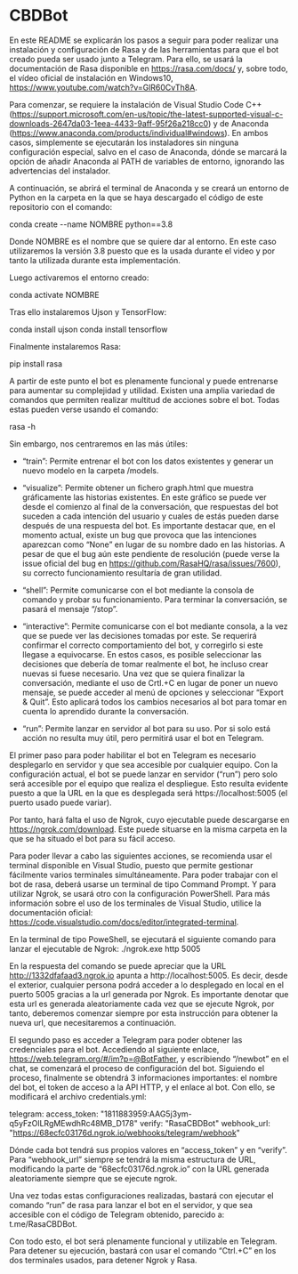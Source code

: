 # CBDBot

En este README se explicarán los pasos a seguir para poder realizar una instalación y configuración de Rasa y de las herramientas para que el bot creado pueda ser usado junto a Telegram. Para ello, se usará la documentación de Rasa disponible en https://rasa.com/docs/ y, sobre todo, el vídeo oficial de instalación en Windows10, https://www.youtube.com/watch?v=GlR60CvTh8A. 

Para comenzar, se requiere la instalación de Visual Studio Code C++ (https://support.microsoft.com/en-us/topic/the-latest-supported-visual-c-downloads-2647da03-1eea-4433-9aff-95f26a218cc0) y de Anaconda (https://www.anaconda.com/products/individual#windows). En ambos casos, simplemente se ejecutarán los instaladores sin ninguna configuración especial, salvo en el caso de Anaconda, dónde se marcará la opción de añadir Anaconda al PATH de variables de entorno, ignorando las advertencias del instalador.

A continuación, se abrirá el terminal de Anaconda y se creará un entorno de Python en la carpeta en la que se haya descargado el código de este repositorio con el comando:

conda create --name NOMBRE python==3.8

Donde NOMBRE es el nombre que se quiere dar al entorno. En este caso utilizaremos la versión 3.8 puesto que es la usada durante el video y por tanto la utilizada durante esta implementación.

Luego activaremos el entorno creado:

conda activate NOMBRE

Tras ello instalaremos Ujson y TensorFlow:

conda install ujson
conda install tensorflow

Finalmente instalaremos Rasa:

pip install rasa

A partir de este punto el bot es plenamente funcional y puede entrenarse para aumentar su complejidad y utilidad. Existen una amplia variedad de comandos que permiten realizar multitud de acciones sobre el bot. Todas estas pueden verse usando el comando:

rasa -h

Sin embargo, nos centraremos en las más útiles:

-	“train”: Permite entrenar el bot con los datos existentes y generar un nuevo modelo en la carpeta /models.

-	“visualize”: Permite obtener un fichero graph.html que muestra gráficamente las historias existentes. En este gráfico se puede ver desde el comienzo al final de la conversación, que respuestas del bot suceden a cada intención del usuario y cuales de estás pueden darse después de una respuesta del bot. Es importante destacar que, en el momento actual, existe un bug que provoca que las intenciones aparezcan como “None” en lugar de su nombre dado en las historias. A pesar de que el bug aún este pendiente de resolución (puede verse la issue oficial del bug en https://github.com/RasaHQ/rasa/issues/7600), su correcto funcionamiento resultaría de gran utilidad.

-	“shell”: Permite comunicarse con el bot mediante la consola de comando y probar su funcionamiento. Para terminar la conversación, se pasará el mensaje “/stop”. 

-	“interactive”: Permite comunicarse con el bot mediante consola, a la vez que se puede ver las decisiones tomadas por este. Se requerirá confirmar el correcto comportamiento del bot, y corregirlo si este llegase a equivocarse. En estos casos, es posible seleccionar las decisiones que debería de tomar realmente el bot, he incluso crear nuevas si fuese necesario. Una vez que se quiera finalizar la conversación, mediante el uso de Crtl.+C en lugar de poner un nuevo mensaje, se puede acceder al menú de opciones y seleccionar “Export & Quit”. Esto aplicará todos los cambios necesarios al bot para tomar en cuenta lo aprendido durante la conversación.

-	“run”: Permite lanzar en servidor al bot para su uso. Por si solo está acción no resulta muy útil, pero permitirá usar el bot en Telegram.

El primer paso para poder habilitar el bot en Telegram es necesario desplegarlo en servidor y que sea accesible por cualquier equipo. Con la configuración actual, el bot se puede lanzar en servidor (“run”) pero solo será accesible por el equipo que realiza el despliegue. Esto resulta evidente puesto a que la URL en la que es desplegada será https://localhost:5005 (el puerto usado puede variar).

Por tanto, hará falta el uso de Ngrok, cuyo ejecutable puede descargarse en https://ngrok.com/download. Este puede situarse en la misma carpeta en la que se ha situado el bot para su fácil acceso.

Para poder llevar a cabo las siguientes acciones, se recomienda usar el terminal disponible en Visual Studio, puesto que permite gestionar fácilmente varios terminales simultáneamente. Para poder trabajar con el bot de rasa, deberá usarse un terminal de tipo Command Prompt. Y para utilizar Ngrok, se usará otro con la configuración PowerShell. Para más información sobre el uso de los terminales de Visual Studio, utilice la documentación oficial: https://code.visualstudio.com/docs/editor/integrated-terminal.

En la terminal de tipo PoweShell, se ejecutará el siguiente comando para lanzar el ejecutable de Ngrok:
./ngrok.exe http 5005

En la respuesta del comando se puede apreciar que la URL http://1332dfafaad3.ngrok.io apunta a http://localhost:5005. Es decir, desde el exterior, cualquier persona podrá acceder a lo desplegado en local en el puerto 5005 gracias a la url generada por Ngrok. Es importante denotar que esta url es generada aleatoriamente cada vez que se ejecute Ngrok, por tanto, deberemos comenzar siempre por esta instrucción para obtener la nueva url, que necesitaremos a continuación.

El segundo paso es acceder a Telegram para poder obtener las credenciales para el bot. Accediendo al siguiente enlace, https://web.telegram.org/#/im?p=@BotFather, y escribiendo “/newbot” en el chat, se comenzará el proceso de configuración del bot. Siguiendo el proceso, finalmente se obtendrá 3 informaciones importantes: el nombre del bot, el token de acceso a la API HTTP, y el enlace al bot. Con ello, se modificará el archivo credentials.yml:

telegram:
  access_token: "1811883959:AAG5j3ym-q5yFzOlLRgMEwdhRc48MB_D178"
  verify: "RasaCBDBot"
  webhook_url: "https://68ecfc03176d.ngrok.io/webhooks/telegram/webhook"

Dónde cada bot tendrá sus propios valores en “access_token” y en “verify”. Para “webhook_url” siempre se tendrá la misma estructura de URL, modificando la parte de “68ecfc03176d.ngrok.io” con la URL generada aleatoriamente siempre que se ejecute ngrok.

Una vez todas estas configuraciones realizadas, bastará con ejecutar el comando “run” de rasa para lanzar el bot en el servidor, y que sea accesible con el código de Telegram obtenido, parecido a: t.me/RasaCBDBot.

Con todo esto, el bot será plenamente funcional y utilizable en Telegram. Para detener su ejecución, bastará con usar el comando “Ctrl.+C” en los dos terminales usados, para detener Ngrok y Rasa.

 
